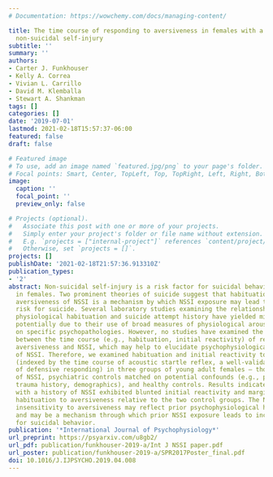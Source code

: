 ```yaml
---
# Documentation: https://wowchemy.com/docs/managing-content/

title: The time course of responding to aversiveness in females with a history of
  non-suicidal self-injury
subtitle: ''
summary: ''
authors:
- Carter J. Funkhouser
- Kelly A. Correa
- Vivian L. Carrillo
- David M. Klemballa
- Stewart A. Shankman
tags: []
categories: []
date: '2019-07-01'
lastmod: 2021-02-18T15:57:37-06:00
featured: false
draft: false

# Featured image
# To use, add an image named `featured.jpg/png` to your page's folder.
# Focal points: Smart, Center, TopLeft, Top, TopRight, Left, Right, BottomLeft, Bottom, BottomRight.
image:
  caption: ''
  focal_point: ''
  preview_only: false

# Projects (optional).
#   Associate this post with one or more of your projects.
#   Simply enter your project's folder or file name without extension.
#   E.g. `projects = ["internal-project"]` references `content/project/deep-learning/index.md`.
#   Otherwise, set `projects = []`.
projects: []
publishDate: '2021-02-18T21:57:36.913310Z'
publication_types:
- '2'
abstract: Non-suicidal self-injury is a risk factor for suicidal behavior, particularly
  in females. Two prominent theories of suicide suggest that habituation to the psychophysiological
  aversiveness of NSSI is a mechanism by which NSSI exposure may lead to increased
  risk for suicide. Several laboratory studies examining the relationship between
  physiological habituation and suicide attempt history have yielded mixed results,
  potentially due to their use of broad measures of physiological arousal and/or focus
  on specific psychopathologies. However, no studies have examined the association
  between the time course (e.g., habituation, initial reactivity) of responding to
  aversiveness and NSSI, which may help to elucidate psychophysiological mechanisms
  of NSSI. Therefore, we examined habituation and initial reactivity to aversiveness
  (indexed by the time course of acoustic startle reflex, a well-validated measure
  of defensive responding) in three groups of young adult females – those with a history
  of NSSI, psychiatric controls matched on potential confounds (e.g., psychopathology,
  trauma history, demographics), and healthy controls. Results indicated that individuals
  with a history of NSSI exhibited blunted initial reactivity and marginally slower
  habituation to aversiveness relative to the two control groups. The NSSI group's
  insensitivity to aversiveness may reflect prior psychophysiological habituation,
  and may be a mechanism through which prior NSSI exposure leads to increased risk
  for suicidal behavior.
publication: '*International Journal of Psychophysiology*'
url_preprint: https://psyarxiv.com/u8gb2/
url_pdf: publication/funkhouser-2019-a/Int J NSSI paper.pdf
url_poster: publication/funkhouser-2019-a/SPR2017Poster_final.pdf
doi: 10.1016/J.IJPSYCHO.2019.04.008
---
```


